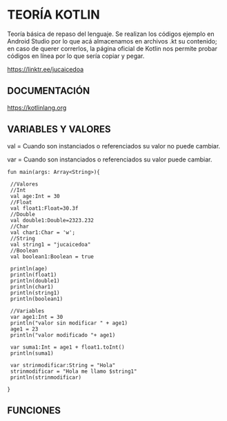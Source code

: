 # TEORÍA KOTLIN

Teoría básica de repaso del lenguaje. Se realizan los códigos ejemplo en Android Studio por lo que acá almacenamos en archivos .kt su contenido; en caso de querer correrlos, la página oficial de Kotlin nos permite probar códigos en línea por lo que sería copiar y pegar.

https://linktr.ee/jucaicedoa

## DOCUMENTACIÓN 

https://kotlinlang.org 

## VARIABLES Y VALORES

val = Cuando son instanciados o referenciados su valor no puede cambiar.

var = Cuando son instanciados o referenciados su valor puede cambiar.

```kotlin:
fun main(args: Array<String>){

 //Valores
 //Int
 val age:Int = 30
 //Float
 val float1:Float=30.3f
 //Double
 val double1:Double=2323.232
 //Char
 val char1:Char = 'w';
 //String
 val string1 = "jucaicedoa"
 //Boolean
 val boolean1:Boolean = true

 println(age)
 println(float1)
 println(double1)
 println(char1)
 println(string1)
 println(boolean1)

 //Variables
 var age1:Int = 30
 println("valor sin modificar " + age1)
 age1 = 23
 println("valor modificado "+ age1)

 var suma1:Int = age1 + float1.toInt()
 println(suma1)

 var strinmodificar:String = "Hola"
 strinmodificar = "Hola me llamo $string1"
 println(strinmodificar)

}
```
## FUNCIONES


